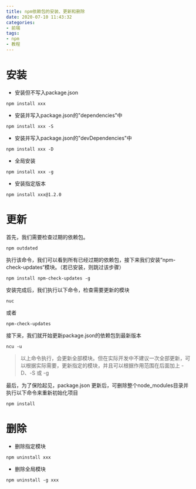 ```yaml
---
title: npm依赖包的安装、更新和删除
date: 2020-07-10 11:43:32
categories: 
- 前端
tags: 
- npm
- 教程
---
```


# 安装

* 安装但不写入package.json

```
npm install xxx 
```

* 安装并写入package.json的"dependencies"中

``` 
npm install xxx -S
```

* 安装并写入package.json的"devDependencies"中

```
npm install xxx -D
```

* 全局安装

```
npm install xxx -g
```

* 安装指定版本

```
npm install xxx@1.2.0
```

# 更新

首先，我们需要检查过期的依赖包。

```
npm outdated
```

执行该命令，我们可以看到所有已经过期的依赖包，接下来我们安装”npm-check-updates“模块。（若已安装，则跳过该步骤）

```
npm install npm-check-updates -g
```

安装完成后，我们执行以下命令，检查需要更新的模块

```
nuc
```

或者

``` 
npm-check-updates
```

接下来，我们就开始更新package.json的依赖包到最新版本

```
ncu -u
```

>  以上命令执行，会更新全部模块。但在实际开发中不建议一次全部更新，可以根据实际需要，更新指定的模块，并且可以根据作用范围在后面加上 -D、-S 或 -g

最后，为了保险起见，package.json 更新后，可删除整个node_modules目录并执行以下命令来重新初始化项目

```
npm install
```

# 删除

* 删除指定模块

``` 
npm uninstall xxx
```

* 删除全局模块

```
npm uninstall -g xxx
```

